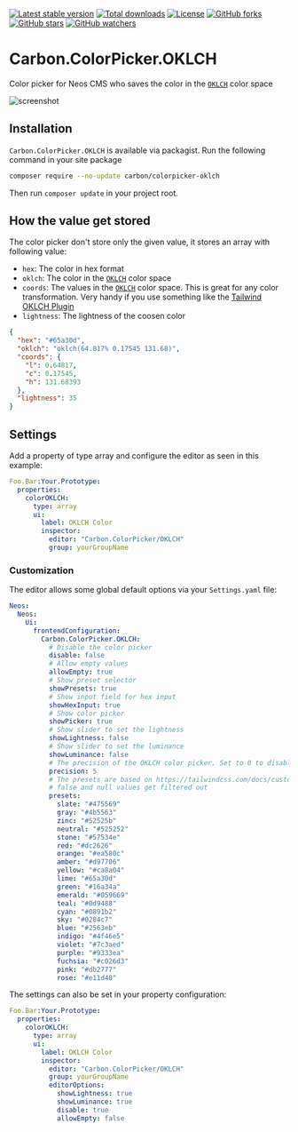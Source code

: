 [![Latest stable version]][packagist] [![Total downloads]][packagist] [![License]][packagist] [![GitHub forks]][fork] [![GitHub stars]][stargazers] [![GitHub watchers]][subscription]

# Carbon.ColorPicker.OKLCH

Color picker for Neos CMS who saves the color in the [`OKLCH`] color space

![screenshot]

## Installation

`Carbon.ColorPicker.OKLCH` is available via packagist.
Run the following command in your site package

```bash
composer require --no-update carbon/colorpicker-oklch
```

Then run `composer update` in your project root.

## How the value get stored

The color picker don't store only the given value, it stores an array with following value:

- `hex`: The color in hex format
- `oklch`: The color in the [`OKLCH`] color space
- `coords`: The values in the [`OKLCH`] color space. This is great for any color transformation. Very handy if you use something like the [Tailwind OKLCH Plugin]
- `lightness`: The lightness of the coosen color

```json
{
  "hex": "#65a30d",
  "oklch": "oklch(64.817% 0.17545 131.68)",
  "coords": {
    "l": 0.64817,
    "c": 0.17545,
    "h": 131.68393
  },
  "lightness": 35
}
```

## Settings

Add a property of type array and configure the editor as seen in this example:

```yaml
Foo.Bar:Your.Prototype:
  properties:
    colorOKLCH:
      type: array
      ui:
        label: OKLCH Color
        inspector:
          editor: "Carbon.ColorPicker/OKLCH"
          group: yourGroupName
```

### Customization

The editor allows some global default options via your `Settings.yaml` file:

```yaml
Neos:
  Neos:
    Ui:
      frontendConfiguration:
        Carbon.ColorPicker.OKLCH:
          # Disable the color picker
          disable: false
          # Allow empty values
          allowEmpty: true
          # Show preset selector
          showPresets: true
          # Show input field for hex input
          showHexInput: true
          # Show color picker
          showPicker: true
          # Show slider to set the lightness
          showLightness: false
          # Show slider to set the luminance
          showLuminance: false
          # The precision of the OKLCH color picker. Set to 0 to disable rounding and use the raw values.
          precision: 5
          # The presets are based on https://tailwindcss.com/docs/customizing-colors with the key 600
          # false and null values get filtered out
          presets:
            slate: "#475569"
            gray: "#4b5563"
            zinc: "#52525b"
            neutral: "#525252"
            stone: "#57534e"
            red: "#dc2626"
            orange: "#ea580c"
            amber: "#d97706"
            yellow: "#ca8a04"
            lime: "#65a30d"
            green: "#16a34a"
            emerald: "#059669"
            teal: "#0d9488"
            cyan: "#0891b2"
            sky: "#0284c7"
            blue: "#2563eb"
            indigo: "#4f46e5"
            violet: "#7c3aed"
            purple: "#9333ea"
            fuchsia: "#c026d3"
            pink: "#db2777"
            rose: "#e11d48"
```

The settings can also be set in your property configuration:

```yaml
Foo.Bar:Your.Prototype:
  properties:
    colorOKLCH:
      type: array
      ui:
        label: OKLCH Color
        inspector:
          editor: "Carbon.ColorPicker/OKLCH"
          group: yourGroupName
          editorOptions:
            showLightness: true
            showLuminance: true
            disable: true
            allowEmpty: false
```

[screenshot]: https://github.com/CarbonPackages/Carbon.ColorPicker.OKLCH/assets/4510166/7cd440ac-ca24-459c-b71f-bfb896592cc8
[tailwind oklch plugin]: https://github.com/MartijnCuppens/tailwindcss-oklch
[`oklch`]: https://developer.mozilla.org/en-US/docs/Web/CSS/color_value/oklch
[packagist]: https://packagist.org/packages/carbon/colorpicker-oklch
[latest stable version]: https://poser.pugx.org/carbon/colorpicker-oklch/v/stable
[total downloads]: https://poser.pugx.org/carbon/colorpicker-oklch/downloads
[license]: https://poser.pugx.org/carbon/colorpicker-oklch/license
[github forks]: https://img.shields.io/github/forks/CarbonPackages/Carbon.ColorPicker.OKLCH.svg?style=social&label=Fork
[github stars]: https://img.shields.io/github/stars/CarbonPackages/Carbon.ColorPicker.OKLCH.svg?style=social&label=Stars
[github watchers]: https://img.shields.io/github/watchers/CarbonPackages/Carbon.ColorPicker.OKLCH.svg?style=social&label=Watch
[fork]: https://github.com/CarbonPackages/Carbon.ColorPicker.OKLCH/fork
[stargazers]: https://github.com/CarbonPackages/Carbon.ColorPicker.OKLCH/stargazers
[subscription]: https://github.com/CarbonPackages/Carbon.ColorPicker.OKLCH/subscription
